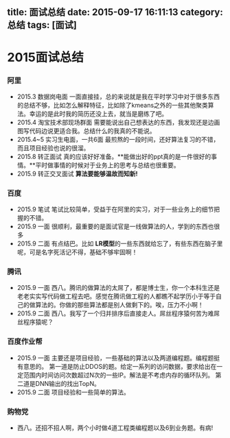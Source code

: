 title: 面试总结
date: 2015-09-17 16:11:13
category: 总结
tags: [面试]
---
# 2015面试总结
 
### 阿里
* 2015.3 数据岗电面
    一面直接挂，总的来说就是我在平时学习中对于很多东西的总结不够，比如怎么解释特征，比如除了kmeans之外的一些其他聚类算法。幸运的是此时我的简历还没上去，就当是磨练了吧。
* 2015.4 淘宝技术部现场群面
    需要能说出自己想表达的东西，我发现还是边画图写代码边说更适合我。总结什么的我真的不能说。
* 2015.4~5 实习生电面，一共6面
    最煎熬的一段时间，还好算法复习的不错，而且项目经验也说的很溜。
* 2015.8 转正面试
    真的应该好好准备。**能做出好的ppt真的是一件很好的事情。**平时做事情的时候对于业务上的思考与总结也很重要。
* 2015.9 转正交叉面试
    **算法要能够温故而知新!**

### 百度
* 2015.9 笔试
    笔试比较简单，受益于在阿里的实习，对于一些业务上的细节把握的不错。
* 2015.9 一面
    很顺利，最重要的是面试官是一线做算法的人，学到的东西也很多
* 2015.9 二面
    有点结巴。比如 **LR模型**的一些东西就给忘了，有些东西在脑子里呢，可是名字死活记不得，基础不够牢固啊！

### 腾讯
* 2015.9 一面
    西八。腾讯的做算法的太屌了，都是博士生，你一个本科生还是老老实实写代码做工程去吧。感觉在腾讯做工程的人都瞧不起学历小于等于自己的做算法的。你做的那些算法都是别人做剩下的。唉，压力不小啊！
* 2015.9 二面
    西八。我写了一个归并排序后直接走人。屌丝程序猿何苦为难屌丝程序猿呢？

### 百度作业帮
* 2015.9 一面
    主要还是项目经验，一些基础的算法以及两道编程题。编程题挺有意思的。
    第一道是防止DDOS的题。给定一系列的访问数据，要求给出在一定范围内时间访问次数超过N次的一些IP。解法是不考虑内存的循环队列。
    第二道是DNN输出的找出TopN。
* 2015.9 二面
    项目经验和一些简单的算法。

### 购物党
* 西八。还招不招人啊，两个小时做4道工程类编程题以及6到业务题。有病!